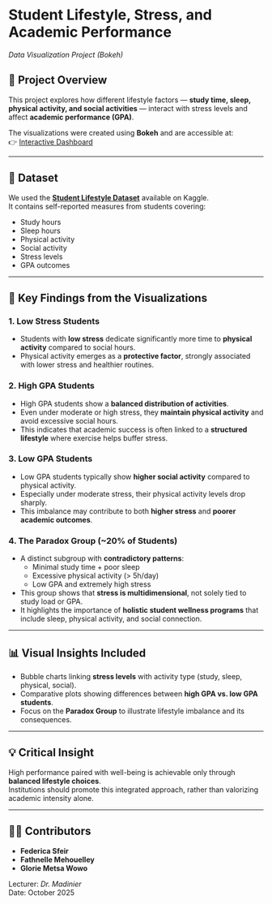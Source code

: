 # Student Lifestyle, Stress, and Academic Performance  
*Data Visualization Project (Bokeh)*  

## 📌 Project Overview  
This project explores how different lifestyle factors — **study time, sleep, physical activity, and social activities** — interact with stress levels and affect **academic performance (GPA)**.  

The visualizations were created using **Bokeh** and are accessible at:  
👉 [Interactive Dashboard](http://localhost:5006/data_viz_project_Glorie-Fathnelle-Federica)  

---

## 📂 Dataset  
We used the **[Student Lifestyle Dataset](https://www.kaggle.com/datasets/steve1215rogg/student-lifestyle-dataset)** available on Kaggle.  
It contains self-reported measures from students covering:  
- Study hours  
- Sleep hours  
- Physical activity  
- Social activity  
- Stress levels  
- GPA outcomes  

---

## 🔑 Key Findings from the Visualizations  

### 1. Low Stress Students  
- Students with **low stress** dedicate significantly more time to **physical activity** compared to social hours.  
- Physical activity emerges as a **protective factor**, strongly associated with lower stress and healthier routines.  

### 2. High GPA Students  
- High GPA students show a **balanced distribution of activities**.  
- Even under moderate or high stress, they **maintain physical activity** and avoid excessive social hours.  
- This indicates that academic success is often linked to a **structured lifestyle** where exercise helps buffer stress.  

### 3. Low GPA Students  
- Low GPA students typically show **higher social activity** compared to physical activity.  
- Especially under moderate stress, their physical activity levels drop sharply.  
- This imbalance may contribute to both **higher stress** and **poorer academic outcomes**.  

### 4. The Paradox Group (~20% of Students)  
- A distinct subgroup with **contradictory patterns**:  
  - Minimal study time + poor sleep  
  - Excessive physical activity (> 5h/day)  
  - Low GPA and extremely high stress  
- This group shows that **stress is multidimensional**, not solely tied to study load or GPA.  
- It highlights the importance of **holistic student wellness programs** that include sleep, physical activity, and social connection.  

---

## 📊 Visual Insights Included  
- Bubble charts linking **stress levels** with activity type (study, sleep, physical, social).  
- Comparative plots showing differences between **high GPA vs. low GPA students**.  
- Focus on the **Paradox Group** to illustrate lifestyle imbalance and its consequences.  

---

## 💡 Critical Insight  
High performance paired with well-being is achievable only through **balanced lifestyle choices**.  
Institutions should promote this integrated approach, rather than valorizing academic intensity alone.  

---

## 👩‍💻 Contributors  
- **Federica Sfeir**  
- **Fathnelle Mehouelley**  
- **Glorie Metsa Wowo**  

Lecturer: *Dr. Madinier*  
Date: October 2025  
